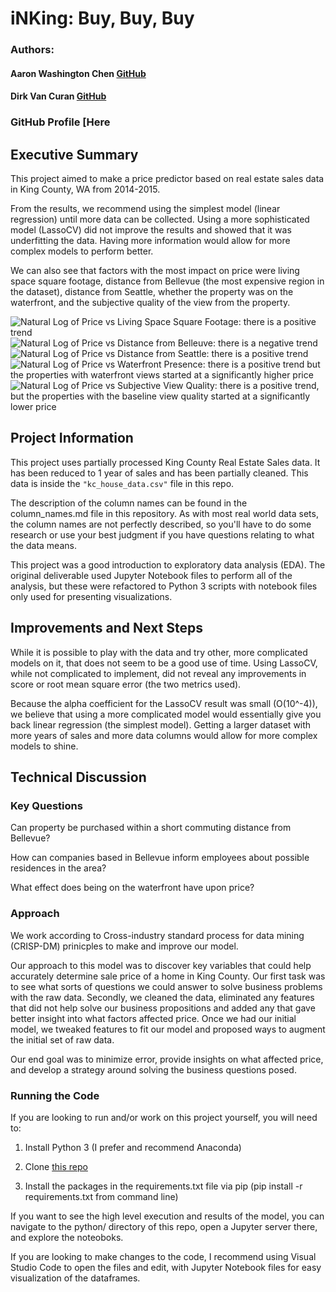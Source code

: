 
# iNKing: Buy, Buy, Buy

### Authors: 
#### Aaron Washington Chen [GitHub](https://github.com/AaronWChen)
#### Dirk Van Curan [GitHub](https://github.com/dirkstrong1)

### GitHub Profile [Here


## Executive Summary

This project aimed to make a price predictor based on real estate sales data in King County, WA from 2014-2015.

From the results, we recommend using the simplest model (linear regression) until more data can be collected. Using a more sophisticated model (LassoCV) did not improve the results and showed that it was underfitting the data. Having more information would allow for more complex models to perform better.

We can also see that factors with the most impact on price were living space square footage, distance from Bellevue (the most expensive region in the dataset), distance from Seattle, whether the property was on the waterfront, and the subjective quality of the view from the property.


![Natural Log of Price vs Living Space Square Footage: there is a positive trend](write_data/ln_price_vs_sqft_living.png "Natural Log of Price vs Living Space Square Footage")
![Natural Log of Price vs Distance from Belleuve: there is a negative trend](write_data/ln_price_vs_dist_from_bellevue.png "Natural Log of Price vs Distance from Belleuve")
![Natural Log of Price vs Distance from Seattle: there is a positive trend](write_data/ln_price_vs_dist_from_seattle.png "Natural Log of Price vs Distance from Seattle")
![Natural Log of Price vs Waterfront Presence: there is a positive trend but the properties with waterfront views started at a significantly higher price](write_data/ln_price_vs_water_weight.png "Natural Log of Price vs Waterfront Presence")
![Natural Log of Price vs Subjective View Quality: there is a positive trend, but the properties with the baseline view quality started at a significantly lower price](write_data/ln_price_vs_view_weight.png "Natural Log of Price vs Subjective View Quality")


## Project Information

This project uses partially processed King County Real Estate Sales data. It has been reduced to 1 year of sales and has been partially cleaned. This data is inside the `"kc_house_data.csv"` file in this repo.

The description of the column names can be found in the column_names.md file in this repository. As with most real world data sets, the column names are not perfectly described, so you'll have to do some research or use your best judgment if you have questions relating to what the data means.

This project was a good introduction to exploratory data analysis (EDA). The original deliverable used Jupyter Notebook files to perform all of the analysis, but these were refactored to Python 3 scripts with notebook files only used for presenting visualizations.


## Improvements and Next Steps

While it is possible to play with the data and try other, more complicated models on it, that does not seem to be a good use of time. Using LassoCV, while not complicated to implement, did not reveal any improvements in score or root mean square error (the two metrics used). 

Because the alpha coefficient for the LassoCV result was small (O(10^-4)), we believe that using a more complicated model would essentially give you back linear regression (the simplest model). Getting a larger dataset with more years of sales and more data columns would allow for more complex models to shine.


## Technical Discussion
### Key Questions
Can property be purchased within a short commuting distance from Bellevue?

How can companies based in Bellevue inform employees about possible residences in the area?

What effect does being on the waterfront have upon price?


### Approach
We work according to Cross-industry standard process for data mining (CRISP-DM) prinicples to make and improve our model.

Our approach to this model was to discover key variables that could help accurately determine sale price of a home in King County. Our first task was to see what sorts of questions we could answer to solve business problems with the raw data. Secondly, we cleaned the data, eliminated any features that did not help solve our business propositions and added any that gave better insight into what factors affected price. Once we had our initial model, we tweaked features to fit our model and proposed ways to augment the initial set of raw data. 

Our end goal was to minimize error, provide insights on what affected price, and develop a strategy around solving the business questions posed.


### Running the Code
If you are looking to run and/or work on this project yourself, you will need to:

1. Install Python 3 (I prefer and recommend Anaconda)

2. Clone [this repo](https://github.com/AaronWChen/Reducing-Error-on-King-County-Sales-Prices)

3. Install the packages in the requirements.txt file via pip (pip install -r requirements.txt from command line)

If you want to see the high level execution and results of the model, you can navigate to the python/ directory of this repo, open a Jupyter server there, and explore the noteoboks.

If you are looking to make changes to the code, I recommend using Visual Studio Code to open the files and edit, with Jupyter Notebook files for easy visualization of the dataframes.
